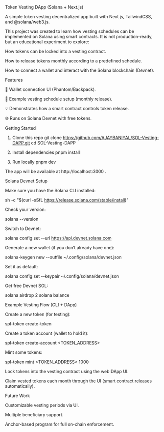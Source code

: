 Token Vesting DApp (Solana + Next.js)

A simple token vesting decentralized app built with Next.js, TailwindCSS, and @solana/web3.js.

This project was created to learn how vesting schedules can be implemented on Solana using smart contracts. It is not production-ready, but an educational experiment to explore:

How tokens can be locked into a vesting contract.

How to release tokens monthly according to a predefined schedule.

How to connect a wallet and interact with the Solana blockchain (Devnet).

Features

🔗 Wallet connection UI (Phantom/Backpack).

📅 Example vesting schedule setup (monthly release).

💡 Demonstrates how a smart contract controls token release.

🌐 Runs on Solana Devnet with free tokens.

Getting Started
1. Clone this repo
git clone https://github.com/AJAYBANIYAL/SOL-Vesting-DAPP.git
cd SOL-Vesting-DAPP

2. Install dependencies
pnpm install

3. Run locally
pnpm dev


The app will be available at http://localhost:3000
.

Solana Devnet Setup

Make sure you have the Solana CLI installed:

sh -c "$(curl -sSfL https://release.solana.com/stable/install)"


Check your version:

solana --version


Switch to Devnet:

solana config set --url https://api.devnet.solana.com


Generate a new wallet (if you don’t already have one):

solana-keygen new --outfile ~/.config/solana/devnet.json


Set it as default:

solana config set --keypair ~/.config/solana/devnet.json


Get free Devnet SOL:

solana airdrop 2
solana balance

Example Vesting Flow (CLI + DApp)

Create a new token (for testing):

spl-token create-token


Create a token account (wallet to hold it):

spl-token create-account <TOKEN_ADDRESS>


Mint some tokens:

spl-token mint <TOKEN_ADDRESS> 1000


Lock tokens into the vesting contract using the web DApp UI.

Claim vested tokens each month through the UI (smart contract releases automatically).

Future Work

Customizable vesting periods via UI.

Multiple beneficiary support.

Anchor-based program for full on-chain enforcement.
